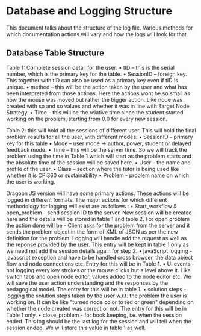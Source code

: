 # Database and Logging Structure #

This document talks about the structure of the log file. Various methods for which documentation actions will vary and how the logs will look for that.

## Database Table Structure ##
Table 1: Complete session detail for the user.
•	tID – this is the serial number, which is the primary key for the table.
•	SessionID – foreign key. This together with tID can also be used as a primary key even if tID is unique.
•	method – this will be the action taken by the user and what has been interpreted from those actions. Here the actions wont be so small as how the mouse was moved but rather the bigger action. Like node was created with so and so values and whether it was in line with Target Node Strategy.
•	Time – this will be the relative time since the student started working on the problem, starting from 0.0 for every new session.

Table 2: this will hold all the sessions of different user. This will hold the final problem results for all the user, with different modes.
•	SessionID – primary key for this table
•	Mode – user mode -> author, power, student or delayed feedback mode.
•	Time – this will be the server time. So we will track the problem using the time in Table 1 which will start as the problem starts and the absolute time of the session will be saved here.
•	User – the name and profile of the user.
•	Class – section where the tutor is being used like whether it is CPI360 or sustainability
•	Problem - problem name on which the user is working.

Dragoon JS version will have some primary actions. These actions will be logged in different formats. The major actions for which different methodology for logging will exist are as follows :
•	Start_workflow & open_problem - send session ID to the server. New session will be created here and the details will be stored in table 1 and table 2. For open problem the action done will be - Client asks for the problem from the server and it sends the problem object in the form of XML of JSON as per the new definition for the problem. Logging will handle add the request as well as the reponse provided by the user. This entry will be kept in table 1 only as we need not add the session details again for step 2.
•	javaScript logging - javascript exception and have to be handled cross browser, the data object flow and node connections etc. Entry for this will be in Table 1.
•	UI events - not logging every key strokes or the mouse clicks but a level above it. Like switch tabs and open node editor, values added to the node editor etc. We will save the user action understanding and the responses by the pedagogical model. The entry for this will be in table 1.
•	solution steps  - logging the solution steps taken by the user w.r.t. the problem the user is working on. It can be like "turned node color to red or green" depending on whether the node created was correct or not. The entry for this will be in Table 1 only.
•	close_problem - for book keeping, i.e. when the session ended. This log should be the last log for the session and will tell when the session ended. We will store this value in table 1 as well.